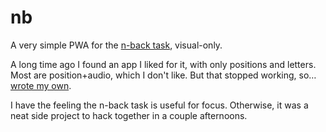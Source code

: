 # nb

A very simple PWA for the [n-back task](https://en.wikipedia.org/wiki/N-back), visual-only.

A long time ago I found an app I liked for it, with only positions and letters. Most are
position+audio, which I don't like. But that stopped working, so…
[wrote my own](https://www.youtube.com/watch?v=ubPWaDWcOLU).

I have the feeling the n-back task is useful for focus. Otherwise, it was a neat side
project to hack together in a couple afternoons.

